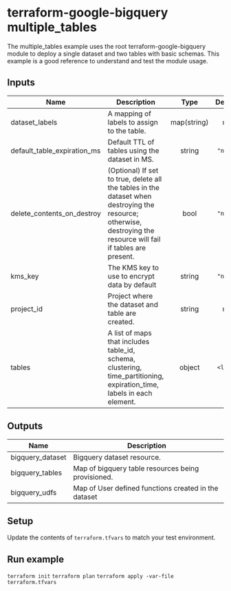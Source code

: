 # terraform-google-bigquery multiple_tables
The multiple_tables example uses the root terraform-google-bigquery module
to deploy a single dataset and two tables with basic schemas.
This example is a good reference to understand and test the module usage.

<!-- BEGINNING OF PRE-COMMIT-TERRAFORM DOCS HOOK -->
## Inputs

| Name | Description | Type | Default | Required |
|------|-------------|:----:|:-----:|:-----:|
| dataset\_labels | A mapping of labels to assign to the table. | map(string) | n/a | yes |
| default\_table\_expiration\_ms | Default TTL of tables using the dataset in MS. | string | `"null"` | no |
| delete\_contents\_on\_destroy | (Optional) If set to true, delete all the tables in the dataset when destroying the resource; otherwise, destroying the resource will fail if tables are present. | bool | `"null"` | no |
| kms\_key | The KMS key to use to encrypt data by default | string | `"null"` | no |
| project\_id | Project where the dataset and table are created. | string | n/a | yes |
| tables | A list of maps that includes table_id, schema, clustering, time_partitioning, expiration_time, labels in each element. | object | `<list>` | no |

## Outputs

| Name | Description |
|------|-------------|
| bigquery\_dataset | Bigquery dataset resource. |
| bigquery\_tables | Map of bigquery table resources being provisioned. |
| bigquery\_udfs | Map of User defined functions created in the dataset |

<!-- END OF PRE-COMMIT-TERRAFORM DOCS HOOK -->

## Setup
Update the contents of `terraform.tfvars` to match your test environment.

## Run example
`terraform init`
`terraform plan`
`terraform apply -var-file terraform.tfvars`
